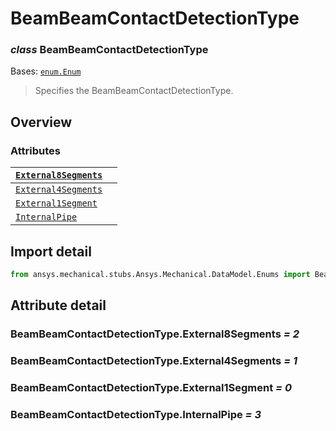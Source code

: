 <a id="beambeamcontactdetectiontype"></a>

# BeamBeamContactDetectionType

<a id="BeamBeamContactDetectionType"></a>

### *class* BeamBeamContactDetectionType

Bases: [`enum.Enum`](https://docs.python.org/3/library/enum.html#enum.Enum)

> Specifies the BeamBeamContactDetectionType.

> <!-- !! processed by numpydoc !! -->

<a id="overview"></a>

## Overview

### Attributes

| [`External8Segments`](#BeamBeamContactDetectionType.External8Segments)   |    |
|--------------------------------------------------------------------------|----|
| [`External4Segments`](#BeamBeamContactDetectionType.External4Segments)   |    |
| [`External1Segment`](#BeamBeamContactDetectionType.External1Segment)     |    |
| [`InternalPipe`](#BeamBeamContactDetectionType.InternalPipe)             |    |

<a id="import-detail"></a>

## Import detail

```python
from ansys.mechanical.stubs.Ansys.Mechanical.DataModel.Enums import BeamBeamContactDetectionType
```

<a id="attribute-detail"></a>

## Attribute detail

<a id="BeamBeamContactDetectionType.External8Segments"></a>

### BeamBeamContactDetectionType.External8Segments *= 2*

<a id="BeamBeamContactDetectionType.External4Segments"></a>

### BeamBeamContactDetectionType.External4Segments *= 1*

<a id="BeamBeamContactDetectionType.External1Segment"></a>

### BeamBeamContactDetectionType.External1Segment *= 0*

<a id="BeamBeamContactDetectionType.InternalPipe"></a>

### BeamBeamContactDetectionType.InternalPipe *= 3*
